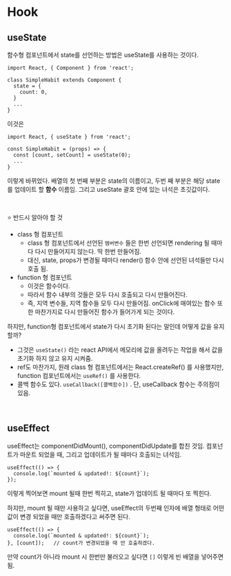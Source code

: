 # Hook

## useState

함수형 컴포넌트에서 state를 선언하는 방법은 useState를 사용하는 것이다.

```react
import React, { Component } from 'react';

class SimpleHabit extends Component {
  state = {
    count: 0,
  }
  ...
}
```

이것은

```react
import React, { useState } from 'react';

const SimpleHabit = (props) => {
  const [count, setCount] = useState(0);
  ...
}
```

이렇게 바뀌었다. 배열의 첫 번째 부분은 state의 이름이고, 두번 째 부분은 해당 state를 업데이트 할 **함수** 이름임. 그리고 useState 괄호 안에 있는 녀석은 초깃값이다.

<br/>

⭐️ 반드시 알아야 할 것

- class 형 컴포넌트
  - class 형 컴포넌트에서 선언된 `멤버변수` 들은 한번 선언되면 rendering 될 때마다 다시 만들어지지 않는다. 딱 한번 만들어짐.
  - 대신, state, props가 변경될 때마다 render() 함수 안에 선언된 녀석들만 다시 호출 됨.
- function 형 컴포넌트
  - 이것은 함수이다.
  - 따라서 함수 내부의 것들은 모두 다시 호출되고 다시 만들어진다.
  - 즉, 지역 변수들, 지역 함수들 모두 다시 만들어짐. onClick에 매여있는 함수 또한 마찬가지로 다시 만들어진 함수가 들어가게 되는 것이다.

하지만, function형 컴포넌트에서 state가 다시 초기화 된다는 말인데 어떻게 값을 유지할까?

- 그것은 `useState()` 라는 react API에서 메모리에 값을 올려두는 작업을 해서 값을 초기화 하지 않고 유지 시켜줌.
- ref도 마찬가지, 원래 class 형 컴포넌트에서는 React.createRef() 를 사용했지만, function 컴포넌트에서는 `useRef()` 를 사용한다.
- 콜백 함수도 있다. `useCallback([콜백함수])` . 단, useCallback 함수는 주의점이 있음.

<br/>

## useEffect

useEffect는 componentDidMount(), componentDidUpdate를 합친 것임. 컴포넌트가 마운트 되었을 때, 그리고 업데이트가 될 때마다 호출되는 녀석임.

```react
useEffect(() => {
  console.log(`mounted & updated!: ${count}`);
});
```

이렇게 찍어보면 mount 될때 한번 찍히고, state가 업데이트 될 때마다 또 찍힌다.

하지만, mount 될 때만 사용하고 싶다면, useEffect의 두번째 인자에 배열 형태로 어떤 값이 변경 되었을 때만 호출하겠다고 써주면 된다.

```react
useEffect(() => {
  console.log(`mounted & updated!: ${count}`);
}, [count]);   // count가 변경되었을 때 만 호출하겠다.
```

만약 count가 아니라 mount 시 한번만 불러오고 싶다면 `[]` 이렇게 빈 배열을 넣어주면 됨.